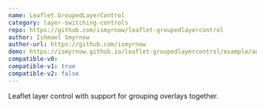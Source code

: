 ```yaml
---
name: Leaflet.GroupedLayerControl
category: layer-switching-controls
repo: https://github.com/ismyrnow/leaflet-groupedlayercontrol
author: Ishmael Smyrnow
author-url: https://github.com/ismyrnow
demo: https://ismyrnow.github.io/leaflet-groupedlayercontrol/example/advanced.html
compatible-v0:
compatible-v1: true
compatible-v2: false
---
```


Leaflet layer control with support for grouping overlays together.
